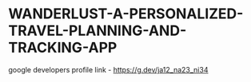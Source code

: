# WANDERLUST-A-PERSONALIZED-TRAVEL-PLANNING-AND-TRACKING-APP

google developers profile link - https://g.dev/ja12_na23_ni34
